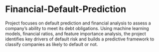 # Financial-Default-Prediction
Project focuses on default prediction and financial analysis to assess a company’s ability to meet its debt obligations. Using machine learning models, financial ratios, and feature importance analysis, the project identifies key drivers of default risk and builds a predictive framework to classify companies as likely to default or not.
